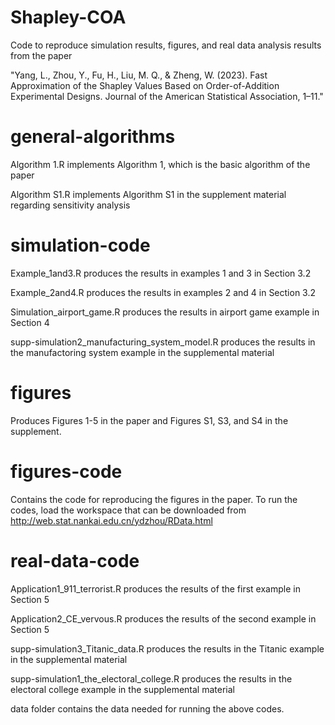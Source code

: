 # Shapley-COA
Code to reproduce simulation results, figures, and real data analysis results from the paper 

"Yang, L., Zhou, Y., Fu, H., Liu, M. Q., & Zheng, W. (2023). Fast Approximation of the Shapley Values Based on Order-of-Addition Experimental Designs. Journal of the American Statistical Association, 1–11."

# general-algorithms
Algorithm 1.R implements Algorithm 1, which is the basic algorithm of the paper

Algorithm S1.R implements Algorithm S1 in the supplement material regarding sensitivity analysis

# simulation-code

Example_1and3.R produces the results in examples 1 and 3 in Section 3.2

Example_2and4.R produces the results in examples 2 and 4 in Section 3.2

Simulation_airport_game.R produces the results in airport game example in Section 4

supp-simulation2_manufacturing_system_model.R produces the results in the manufactoring system example in the supplemental material

# figures
Produces Figures 1-5 in the paper and Figures S1, S3, and S4 in the supplement.

# figures-code
Contains the code for reproducing the figures in the paper. To run the codes, load the workspace that can be downloaded from http://web.stat.nankai.edu.cn/ydzhou/RData.html



# real-data-code
Application1_911_terrorist.R produces the results of the first example in Section 5

Application2_CE_vervous.R produces the results of the second example in Section 5

supp-simulation3_Titanic_data.R produces the results in the Titanic example in the supplemental material

supp-simulation1_the_electoral_college.R produces the results in the electoral college example in the supplemental material

data folder contains the data needed for running the above codes. 


